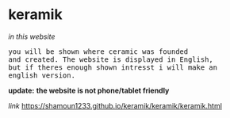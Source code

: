 # keramik
*in this website*
<pre>
you will be shown where ceramic was founded
and created. The website is displayed in English,
but if theres enough shown intresst i will make an 
english version.
</pre>
  ******update:****** **the website is not phone/tablet friendly**



*link* https://shamoun1233.github.io/keramik/keramik/keramik.html
